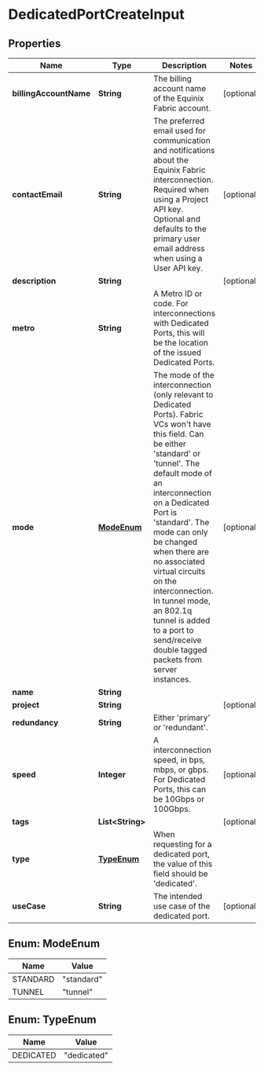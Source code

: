 

# DedicatedPortCreateInput


## Properties

| Name | Type | Description | Notes |
|------------ | ------------- | ------------- | -------------|
|**billingAccountName** | **String** | The billing account name of the Equinix Fabric account. |  [optional] |
|**contactEmail** | **String** | The preferred email used for communication and notifications about the Equinix Fabric interconnection. Required when using a Project API key. Optional and defaults to the primary user email address when using a User API key. |  [optional] |
|**description** | **String** |  |  [optional] |
|**metro** | **String** | A Metro ID or code. For interconnections with Dedicated Ports, this will be the location of the issued Dedicated Ports. |  |
|**mode** | [**ModeEnum**](#ModeEnum) | The mode of the interconnection (only relevant to Dedicated Ports). Fabric VCs won&#39;t have this field. Can be either &#39;standard&#39; or &#39;tunnel&#39;.   The default mode of an interconnection on a Dedicated Port is &#39;standard&#39;. The mode can only be changed when there are no associated virtual circuits on the interconnection.   In tunnel mode, an 802.1q tunnel is added to a port to send/receive double tagged packets from server instances. |  [optional] |
|**name** | **String** |  |  |
|**project** | **String** |  |  [optional] |
|**redundancy** | **String** | Either &#39;primary&#39; or &#39;redundant&#39;. |  |
|**speed** | **Integer** | A interconnection speed, in bps, mbps, or gbps. For Dedicated Ports, this can be 10Gbps or 100Gbps. |  [optional] |
|**tags** | **List&lt;String&gt;** |  |  [optional] |
|**type** | [**TypeEnum**](#TypeEnum) | When requesting for a dedicated port, the value of this field should be &#39;dedicated&#39;. |  |
|**useCase** | **String** | The intended use case of the dedicated port. |  [optional] |



## Enum: ModeEnum

| Name | Value |
|---- | -----|
| STANDARD | &quot;standard&quot; |
| TUNNEL | &quot;tunnel&quot; |



## Enum: TypeEnum

| Name | Value |
|---- | -----|
| DEDICATED | &quot;dedicated&quot; |



